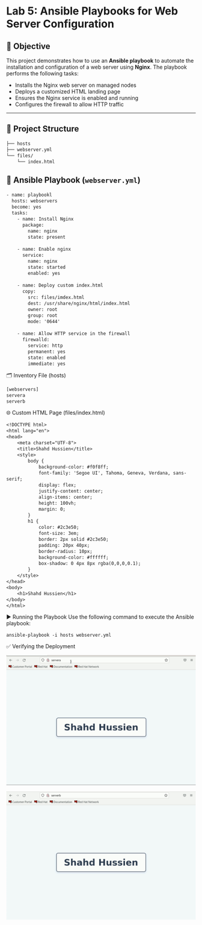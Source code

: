 # Lab 5: Ansible Playbooks for Web Server Configuration

## 📌 Objective

This project demonstrates how to use an **Ansible playbook** to automate the installation and configuration of a web server using **Nginx**. The playbook performs the following tasks:

- Installs the Nginx web server on managed nodes
- Deploys a customized HTML landing page
- Ensures the Nginx service is enabled and running
- Configures the firewall to allow HTTP traffic

---

## 📁 Project Structure
```
├── hosts           
├── webserver.yml      
└── files/
    └── index.html 
```
## 📜 Ansible Playbook (`webserver.yml`)

```
- name: playbookl
  hosts: webservers
  become: yes
  tasks:
    - name: Install Nginx
      package:
        name: nginx 
        state: present

    - name: Enable nginx
      service:
        name: nginx
        state: started
        enabled: yes

    - name: Deploy custom index.html
      copy:
        src: files/imdex.html
        dest: /usr/share/nginx/html/index.html
        owner: root
        group: root
        mode: '0644'

    - name: Allow HTTP service in the firewall
      firewalld:
        service: http
        permanent: yes
        state: enabled
        immediate: yes
```

🗂️ Inventory File (hosts)

```
[webservers]
servera
serverb
```
🌐 Custom HTML Page (files/index.html)

```
<!DOCTYPE html>
<html lang="en">
<head>
    <meta charset="UTF-8">
    <title>Shahd Hussien</title>
    <style>
        body {
            background-color: #f0f8ff;
            font-family: 'Segoe UI', Tahoma, Geneva, Verdana, sans-serif;
            display: flex;
            justify-content: center;
            align-items: center;
            height: 100vh;
            margin: 0;
        }
        h1 {
            color: #2c3e50;
            font-size: 3em;
            border: 2px solid #2c3e50;
            padding: 20px 40px;
            border-radius: 10px;
            background-color: #ffffff;
            box-shadow: 0 4px 8px rgba(0,0,0,0.1);
        }
    </style>
</head>
<body>
    <h1>Shahd Hussien</h1>
</body>
</html>
```
▶️ Running the Playbook
Use the following command to execute the Ansible playbook:

```
ansible-playbook -i hosts webserver.yml
```
✅ Verifying the Deployment

![Alt text](./images/servera.jpg)

![Alt text](./images/serverb.jpg)